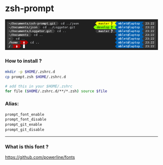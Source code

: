 # zsh-prompt

<p align="center">
  <img src="./prompt.png" >
</p>

### How to install ?
``` bash
mkdir -p $HOME/.zshrc.d
cp prompt.zsh $HOME/.zshrc.d
```
``` bash
# add this in your $HOME/.zshrc
for file ($HOME/.zshrc.d/**/*.zsh) source $file
```
### Alias:
``` bash
prompt_font_enable
prompt_font_disable
prompt_git_enable
prompt_git_disable
```
---

### What is this font ?
<a url="https://github.com/powerline/fonts">https://github.com/powerline/fonts</a>
